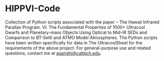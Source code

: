 # HIPPVI-Code
Collection of Python scripts associated with the paper – The Hawaii Infrared Parallax Program. VI. The Fundamental Properties of 1000+ Ultracool Dwarfs and Planetary-mass Objects Using Optical to Mid-IR SEDs and Comparison to BT-Settl and ATMO Model Atmospheres. The Python scripts have been written specifically for data in The UltracoolSheet for the requirements of the above project. For general-purpose use and related questions, contact me at asanghi@caltech.edu.
